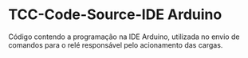# TCC-Code-Source-IDE Arduino
 Código contendo a programação na IDE Arduino, utilizada no envio de comandos para o relé
 responsável pelo acionamento das cargas.
